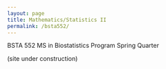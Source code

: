 ```yaml
---
layout: page
title: Mathematics/Statistics II
permalink: /bsta552/
---
```


BSTA 552
MS in Biostatistics Program
Spring Quarter

(site under construction)